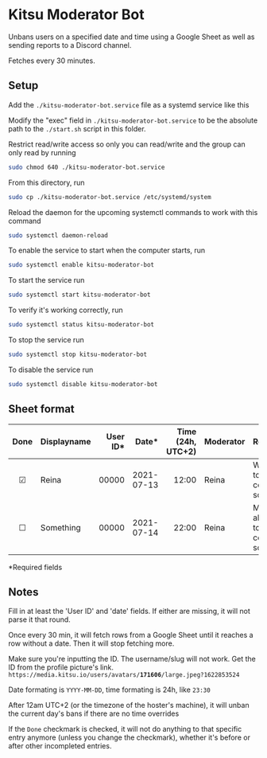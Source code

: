 # Kitsu Moderator Bot

Unbans users on a specified date and time using a Google Sheet as well as sending reports to a Discord channel.

Fetches every 30 minutes.

## Setup

Add the `./kitsu-moderator-bot.service` file as a systemd service like this

Modify the "exec" field in `./kitsu-moderator-bot.service` to be the absolute path to the `./start.sh` script in this folder.

Restrict read/write access so only you can read/write and the group can only read by running

```bash
sudo chmod 640 ./kitsu-moderator-bot.service
```

From this directory, run

```bash
sudo cp ./kitsu-moderator-bot.service /etc/systemd/system
```

Reload the daemon for the upcoming systemctl commands to work with this command

```bash
sudo systemctl daemon-reload
```

To enable the service to start when the computer starts, run

```bash
sudo systemctl enable kitsu-moderator-bot
```

To start the service run

```bash
sudo systemctl start kitsu-moderator-bot
```

To verify it's working correctly, run

```bash
sudo systemctl status kitsu-moderator-bot
```

To stop the service run

```bash
sudo systemctl stop kitsu-moderator-bot
```

To disable the service run

```bash
sudo systemctl disable kitsu-moderator-bot
```

## Sheet format

| **Done** | **Displayname** | **User ID**\* | **Date**\* | **Time** (24h, UTC+2) | **Moderator** | **Reason**                     |
| :------: | :-------------- | ------------: | ---------: | --------------------: | :------------ | :----------------------------- |
| &#9745;  | Reina           |         00000 | 2021-07-13 |                 12:00 | Reina         | Was too cool for school        |
| &#9744;  | Something       |         00000 | 2021-07-14 |                 22:00 | Reina         | Maybe also too cool for school |

\*Required fields

## Notes

Fill in at least the 'User ID' and 'date' fields. If either are missing, it will not parse it that round.

Once every 30 min, it will fetch rows from a Google Sheet until it reaches a row without a date. Then it will stop fetching more.

Make sure you're inputting the ID. The username/slug will not work. Get the ID from the profile picture's link.<br>
`https://media.kitsu.io/users/avatars/`**`171606`**`/large.jpeg?1622853524`

Date formating is `YYYY-MM-DD`, time formating is 24h, like `23:30`

After 12am UTC+2 (or the timezone of the hoster's machine), it will unban the current day's bans if there are no time overrides

If the `Done` checkmark is checked, it will not do anything to that specific entry anymore (unless you change the checkmark), whether it's before or after other incompleted entries.
